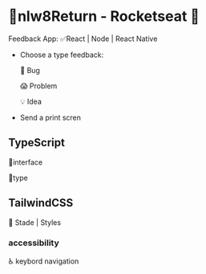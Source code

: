 # 🚀nlw8Return - Rocketseat 💜
Feedback App: ✅React | Node | React Native
 
- Choose a type feedback:

  🐞 Bug 
  
  😱 Problem 
  
  💡  Idea 
- Send a print scren

## TypeScript
 🔮interface 
 
 🔬type
 
 ## TailwindCSS
  💈 Stade | Styles
 
 ### accessibility
  ♿ keybord navigation
